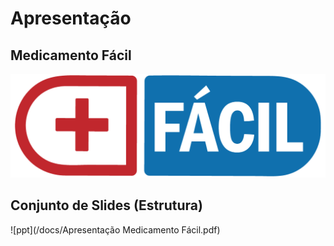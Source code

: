 # Apresentação

## Medicamento Fácil

![logo](/docs/img/logo-menor.png)

## Conjunto de Slides (Estrutura)

![ppt](/docs/Apresentação Medicamento Fácil.pdf)
